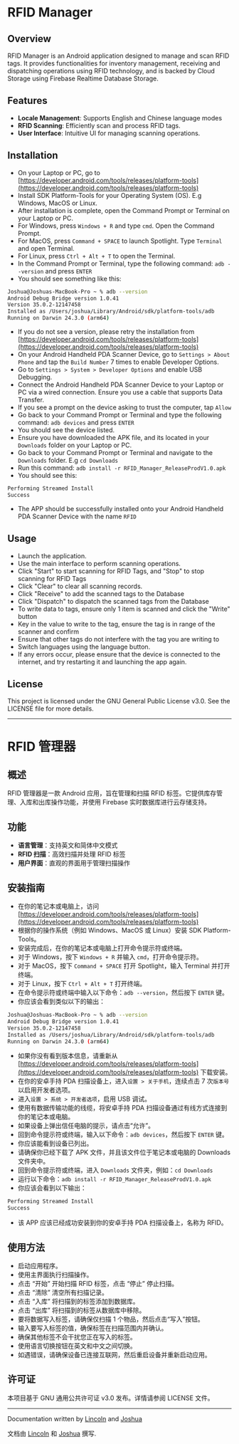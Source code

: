 # RFID Manager

## Overview
RFID Manager is an Android application designed to manage and scan RFID tags. It provides functionalities for inventory management, receiving and dispatching operations using RFID technology, and is backed by Cloud Storage using Firebase Realtime Database Storage.

## Features
- **Locale Management**: Supports English and Chinese language modes
- **RFID Scanning**: Efficiently scan and process RFID tags.
- **User Interface**: Intuitive UI for managing scanning operations.

## Installation
- On your Laptop or PC, go to [https://developer.android.com/tools/releases/platform-tools](https://developer.android.com/tools/releases/platform-tools)
- Install SDK Platform-Tools for your Operating System (OS). E.g Windows, MacOS or Linux.
- After installation is complete, open the Command Prompt or Terminal on your Laptop or PC.
- For Windows, press `Windows + R` and type `cmd`. Open the Command Prompt.
- For MacOS, press `Command + SPACE` to launch Spotlight. Type `Terminal` and open Terminal.
- For Linux, press `Ctrl + Alt + T` to open the Terminal.
- In the Command Prompt or Terminal, type the following command: `adb --version` and press `ENTER`
- You should see something like this:
```bash
Joshua@Joshuas-MacBook-Pro ~ % adb --version
Android Debug Bridge version 1.0.41
Version 35.0.2-12147458
Installed as /Users/joshua/Library/Android/sdk/platform-tools/adb
Running on Darwin 24.3.0 (arm64)
```
- If you do not see a version, please retry the installation from [https://developer.android.com/tools/releases/platform-tools](https://developer.android.com/tools/releases/platform-tools)
- On your Android Handheld PDA Scanner Device, go to `Settings > About Phone` and tap the `Build Number` 7 times to enable Developer Options.
- Go to `Settings > System > Developer Options` and enable USB Debugging.
- Connect the Android Handheld PDA Scanner Device to your Laptop or PC via a wired connection. Ensure you use a cable that supports Data Transfer.
- If you see a prompt on the device asking to trust the computer, tap `Allow`
- Go back to your Command Prompt or Terminal and type the following command: `adb devices` and press `ENTER`
- You should see the device listed.
- Ensure you have downloaded the APK file, and its located in your `Downloads` folder on your Laptop or PC.
- Go back to your Command Prompt or Terminal and navigate to the `Downloads` folder. E.g `cd Downloads`
- Run this command: `adb install -r RFID_Manager_ReleaseProdV1.0.apk`
- You should see this:
```bash
Performing Streamed Install
Success
```
- The APP should be successfully installed onto your Android Handheld PDA Scanner Device with the name `RFID`

## Usage
- Launch the application.
- Use the main interface to perform scanning operations.
- Click "Start" to start scanning for RFID Tags, and "Stop" to stop scanning for RFID Tags
- Click "Clear" to clear all scanning records.
- Click "Receive" to add the scanned tags to the Database
- Click "Dispatch" to dispatch the scanned tags from the Database
- To write data to tags, ensure only 1 item is scanned and click the "Write" button
- Key in the value to write to the tag, ensure the tag is in range of the scanner and confirm
- Ensure that other tags do not interfere with the tag you are writing to
- Switch languages using the language button.
- If any errors occur, please ensure that the device is connected to the internet, and try restarting it and launching the app again.

## License
This project is licensed under the GNU General Public License v3.0. See the LICENSE file for more details.

---

# RFID 管理器

## 概述
RFID 管理器是一款 Android 应用，旨在管理和扫描 RFID 标签。它提供库存管理、入库和出库操作功能，并使用 Firebase 实时数据库进行云存储支持。

## 功能
- **语言管理**：支持英文和简体中文模式
- **RFID 扫描**：高效扫描并处理 RFID 标签
- **用户界面**：直观的界面用于管理扫描操作

## 安装指南

- 在你的笔记本或电脑上，访问 [https://developer.android.com/tools/releases/platform-tools](https://developer.android.com/tools/releases/platform-tools)
- 根据你的操作系统（例如 Windows、MacOS 或 Linux）安装 SDK Platform-Tools。
- 安装完成后，在你的笔记本或电脑上打开命令提示符或终端。
- 对于 Windows，按下 `Windows + R` 并输入 `cmd`，打开命令提示符。
- 对于 MacOS，按下 `Command + SPACE` 打开 Spotlight，输入 Terminal 并打开终端。
- 对于 Linux，按下 `Ctrl + Alt + T` 打开终端。
- 在命令提示符或终端中输入以下命令：`adb --version`，然后按下 `ENTER` 键。
- 你应该会看到类似以下的输出：

```bash
Joshua@Joshuas-MacBook-Pro ~ % adb --version
Android Debug Bridge version 1.0.41
Version 35.0.2-12147458
Installed as /Users/joshua/Library/Android/sdk/platform-tools/adb
Running on Darwin 24.3.0 (arm64)
```
- 如果你没有看到版本信息，请重新从 [https://developer.android.com/tools/releases/platform-tools](https://developer.android.com/tools/releases/platform-tools) 下载安装。
- 在你的安卓手持 PDA 扫描设备上，进入`设置 > 关于手机`，连续点击 7 次`版本号`以启用开发者选项。
- 进入`设置 > 系统 > 开发者选项`，启用 USB 调试。
- 使用有数据传输功能的线缆，将安卓手持 PDA 扫描设备通过有线方式连接到你的笔记本或电脑。
- 如果设备上弹出信任电脑的提示，请点击“允许”。
- 回到命令提示符或终端，输入以下命令：`adb devices`，然后按下 `ENTER` 键。
- 你应该能看到设备已列出。
- 请确保你已经下载了 APK 文件，并且该文件位于笔记本或电脑的 Downloads 文件夹中。
- 回到命令提示符或终端，进入 `Downloads` 文件夹，例如：`cd Downloads`
- 运行以下命令：`adb install -r RFID_Manager_ReleaseProdV1.0.apk`
- 你应该会看到以下输出：
```bash
Performing Streamed Install
Success
```
- 该 APP 应该已经成功安装到你的安卓手持 PDA 扫描设备上，名称为 RFID。



## 使用方法
- 启动应用程序。
- 使用主界面执行扫描操作。
- 点击 “开始” 开始扫描 RFID 标签，点击 “停止” 停止扫描。
- 点击 “清除” 清空所有扫描记录。
- 点击 “入库” 将扫描到的标签添加到数据库。
- 点击 “出库” 将扫描到的标签从数据库中移除。
- 要将数据写入标签，请确保仅扫描 1 个物品，然后点击“写入”按钮。
- 输入要写入标签的值，确保标签在扫描范围内并确认。
- 确保其他标签不会干扰您正在写入的标签。
- 使用语言切换按钮在英文和中文之间切换。
- 如遇错误，请确保设备已连接互联网，然后重启设备并重新启动应用。

## 许可证
本项目基于 GNU 通用公共许可证 v3.0 发布。详情请参阅 LICENSE 文件。

---

Documentation written by [Lincoln](https://github.com/lincoln0623) and [Joshua](https://github.com/Sadliquid)

文档由 [Lincoln](https://github.com/lincoln0623) 和 [Joshua](https://github.com/Sadliquid) 撰写.
